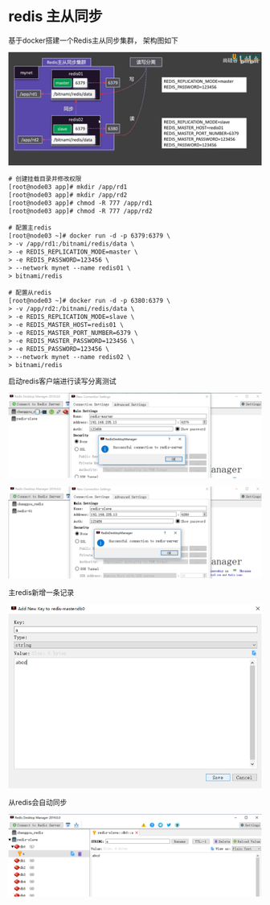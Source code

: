 # redis 主从同步

基于docker搭建一个Redis主从同步集群， 架构图如下

![](./doc/01.png)

```shell
# 创建挂载目录并修改权限
[root@node03 app]# mkdir /app/rd1
[root@node03 app]# mkdir /app/rd2
[root@node03 app]# chmod -R 777 /app/rd1
[root@node03 app]# chmod -R 777 /app/rd2

# 配置主redis
[root@node03 ~]# docker run -d -p 6379:6379 \
> -v /app/rd1:/bitnami/redis/data \
> -e REDIS_REPLICATION_MODE=master \
> -e REDIS_PASSWORD=123456 \
> --network mynet --name redis01 \
> bitnami/redis 

# 配置从redis
[root@node03 ~]# docker run -d -p 6380:6379 \
> -v /app/rd2:/bitnami/redis/data \
> -e REDIS_REPLICATION_MODE=slave \
> -e REDIS_MASTER_HOST=redis01 \
> -e REDIS_MASTER_PORT_NUMBER=6379 \
> -e REDIS_MASTER_PASSWORD=123456 \
> -e REDIS_PASSWORD=123456 \
> --network mynet --name redis02 \
> bitnami/redis 
```

启动redis客户端进行读写分离测试

![](./doc/02.png)

![](./doc/03.png)

主redis新增一条记录

![](./doc/04.png)

从redis会自动同步

![](./doc/05.png)